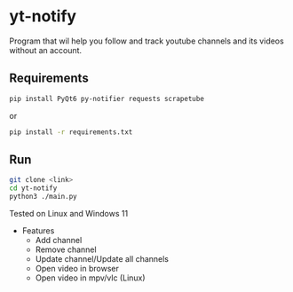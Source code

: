 # yt-notify
Program that wil help you follow and track youtube channels and its videos without an account.

## Requirements
```bash
pip install PyQt6 py-notifier requests scrapetube
```
or
```bash
pip install -r requirements.txt
```


## Run
```bash
git clone <link>
cd yt-notify
python3 ./main.py
```

Tested on Linux and Windows 11


* Features
    * Add channel
    * Remove channel
    * Update channel/Update all channels
    * Open video in browser
    * Open video in mpv/vlc (Linux)
